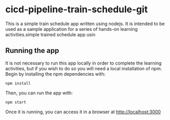 # cicd-pipeline-train-schedule-git

This is a simple train schedule app written using nodejs. It is intended to be used as a sample application for a series of hands-on learning activities.simple trained schedule app usin

## Running the app

It is not necessary to run this app locally in order to complete the learning activities, but if you wish to do so you will need a local installation of npm. Begin by installing the npm dependencies with:

    npm install

Then, you can run the app with:

    npm start

Once it is running, you can access it in a browser at [http://localhost:3000](http://localhost:3000)
